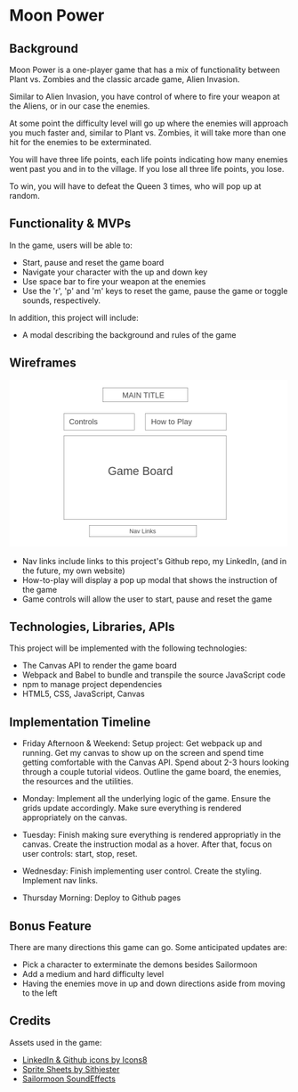 # **Moon Power**

## **Background**

Moon Power is a one-player game that has a mix of functionality between Plant vs. Zombies and the classic arcade game, Alien Invasion.

Similar to Alien Invasion, you have control of where to fire your weapon at the Aliens, or in our case the enemies.

At some point the difficulty level will go up where the enemies will approach you much faster and, similar to Plant vs. Zombies, it will take more than one hit for the enemies to be exterminated.

You will have three life points, each life points indicating how many enemies went past you and in to the village. If you lose all three life points, you lose.

To win, you will have to defeat the Queen 3 times, who will pop up at random.

## **Functionality & MVPs**

In the game, users will be able to:
* Start, pause and reset the game board
* Navigate your character with the up and down key
* Use space bar to fire your weapon at the enemies
* Use the 'r', 'p' and 'm' keys to reset the game, pause the game or toggle sounds, respectively.

In addition, this project will include:
* A modal describing the background and rules of the game


## **Wireframes**
<img src="https://github.com/WinnieNg3210/JS_Project/blob/main/WireFrame.png?raw=true" style="height: 300px; width:500px;">

* Nav links include links to this project's Github repo, my LinkedIn, (and in
the future, my own website)
* How-to-play will display a pop up modal that shows the instruction of the game
* Game controls will allow the user to start, pause and reset the game



## **Technologies, Libraries, APIs**

This project will be implemented with the following technologies:
* The Canvas API to render the game board
* Webpack and Babel to bundle and transpile the source JavaScript code
* npm to manage project dependencies
* HTML5, CSS, JavaScript, Canvas

## **Implementation Timeline**

* Friday Afternoon & Weekend: Setup project: Get webpack up and running. 
Get my canvas to show up on the screen and spend time getting comfortable with 
the Canvas API. Spend about 2-3 hours looking through a couple tutorial videos.
Outline the game board, the enemies, the resources and the utilities. 

* Monday: Implement all the underlying logic of the game. Ensure the grids 
update accordingly. Make sure everything is rendered appropriately on the
canvas.

* Tuesday: Finish making sure everything is rendered appropriatly in the 
canvas. Create the instruction modal as a hover.  After that, focus on user 
controls: start, stop, reset.

* Wednesday: Finish implementing user control. Create the styling. Implement
nav links.

* Thursday Morning: Deploy to Github pages

## **Bonus Feature**
There are many directions this game can go. Some anticipated updates are:
* Pick a character to exterminate the demons besides Sailormoon
* Add a medium and hard difficulty level
* Having the enemies move in up and down directions aside from moving to the left

## **Credits**
Assets used in the game:
* [LinkedIn & Github icons by Icons8](https://icons8.com/icon/)
* [Sprite Sheets by Sithjester](http://untamed.wild-refuge.net/rmxpresources.php?characters)
* [Sailormoon SoundEffects](https://www.zedge.net/ringtone/f21edd0c-abf0-3264-9bf1-6f3d459182fa)
